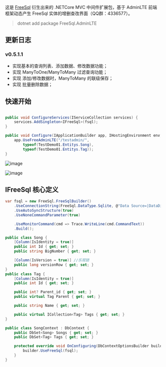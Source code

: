 这是 [FreeSql](https://github.com/2881099/FreeSql) 衍生出来的 .NETCore MVC 中间件扩展包，基于 AdminLTE 前端框架动态产生 FreeSql 实体的增删查改界面（QQ群：4336577）。

> dotnet add package FreeSql.AdminLTE

## 更新日志

### v0.5.1.1

- 实现基本的查询列表、添加数据、修改数据功能；
- 实现 ManyToOne/ManyToMany 过滤查询功能；
- 实现 添加/修改数据时，ManyToMany 的联级保存；
- 实现 批量删除数据；

## 快速开始

```csharp

public void ConfigureServices(IServiceCollection services) {
	services.AddSingleton<IFreeSql>(fsql);
}

public void Configure(IApplicationBuilder app, IHostingEnvironment env, ILoggerFactory loggerFactory) {
	app.UseFreeAdminLTE("/testadmin/",
		typeof(TestDemo01.Entitys.Song),
		typeof(TestDemo01.Entitys.Tag));
}
```

![image](https://user-images.githubusercontent.com/16286519/56229638-f3a79b80-60ac-11e9-8cf6-e58e95ab53c1.png)

![image](https://user-images.githubusercontent.com/16286519/56298417-ad157800-6164-11e9-86c1-6270f3989487.png)

## IFreeSql 核心定义

```csharp
var fsql = new FreeSql.FreeSqlBuilder()
    .UseConnectionString(FreeSql.DataType.Sqlite, @"Data Source=|DataDirectory|/dd2.db;Pooling=true;Max Pool Size=10")
    .UseAutoSyncStructure(true)
    .UseNoneCommandParameter(true)

    .UseMonitorCommand(cmd => Trace.WriteLine(cmd.CommandText))
    .Build();

public class Song {
    [Column(IsIdentity = true)]
    public int Id { get; set; }
    public string BigNumber { get; set; }

    [Column(IsVersion = true)] //乐观锁
    public long versionRow { get; set; }
}
public class Tag {
    [Column(IsIdentity = true)]
    public int Id { get; set; }

    public int? Parent_id { get; set; }
    public virtual Tag Parent { get; set; }

    public string Name { get; set; }

    public virtual ICollection<Tag> Tags { get; set; }
}

public class SongContext : DbContext {
    public DbSet<Song> Songs { get; set; }
    public DbSet<Tag> Tags { get; set; }

    protected override void OnConfiguring(DbContextOptionsBuilder builder) {
        builder.UseFreeSql(fsql);
    }
}
```
